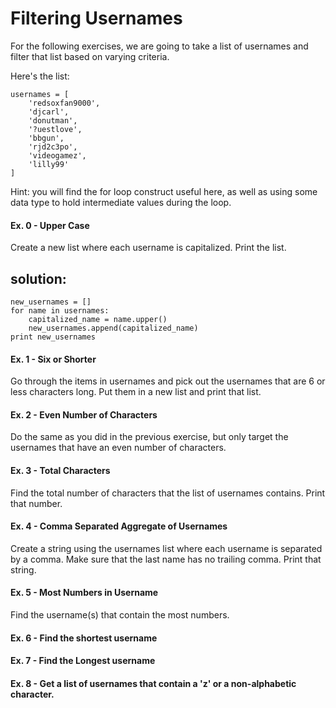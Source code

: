 # Filtering Usernames 

For the following exercises, we are going to take a list of usernames and filter that list based on varying criteria.

Here's the list:

    usernames = [
        'redsoxfan9000', 
        'djcarl', 
        'donutman', 
        '?uestlove', 
        'bbgun', 
        'rjd2c3po', 
        'videogamez', 
        'lilly99'
    ]

Hint: you will find the for loop construct useful here, as well as using some data type to hold intermediate values during the loop. 

#### Ex. 0 - Upper Case 

Create a new list where each username is capitalized. Print the list.

## solution:
    new_usernames = []
    for name in usernames:
        capitalized_name = name.upper()
        new_usernames.append(capitalized_name)
    print new_usernames
    
    

#### Ex. 1 - Six or Shorter

Go through the items in usernames and pick out the usernames that are 6 or less characters long. Put them in a new list and print that list.

#### Ex. 2 - Even Number of Characters 

Do the same as you did in the previous exercise, but only target the usernames that have an even number of characters. 

#### Ex. 3 - Total Characters

Find the total number of characters that the list of usernames contains. Print that number.

#### Ex. 4 - Comma Separated Aggregate of Usernames 

Create a string using the usernames list where each username is separated by a comma. Make sure that the last name has no trailing comma. Print that string.

#### Ex. 5 - Most Numbers in Username

Find the username(s) that contain the most numbers. 

#### Ex. 6 - Find the shortest username

#### Ex. 7 - Find the Longest username

#### Ex. 8 - Get a list of usernames that contain a 'z' or a non-alphabetic character.
